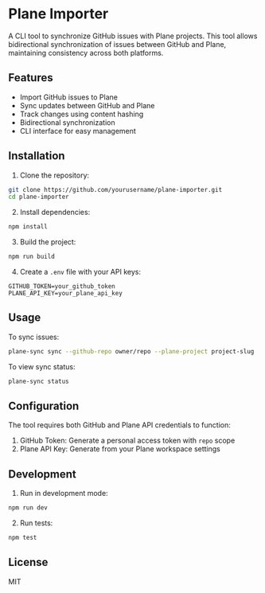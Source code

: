 # Plane Importer

A CLI tool to synchronize GitHub issues with Plane projects. This tool allows bidirectional synchronization of issues between GitHub and Plane, maintaining consistency across both platforms.

## Features

- Import GitHub issues to Plane
- Sync updates between GitHub and Plane
- Track changes using content hashing
- Bidirectional synchronization
- CLI interface for easy management

## Installation

1. Clone the repository:
```bash
git clone https://github.com/yourusername/plane-importer.git
cd plane-importer
```

2. Install dependencies:
```bash
npm install
```

3. Build the project:
```bash
npm run build
```

4. Create a `.env` file with your API keys:
```env
GITHUB_TOKEN=your_github_token
PLANE_API_KEY=your_plane_api_key
```

## Usage

To sync issues:
```bash
plane-sync sync --github-repo owner/repo --plane-project project-slug
```

To view sync status:
```bash
plane-sync status
```

## Configuration

The tool requires both GitHub and Plane API credentials to function:

1. GitHub Token: Generate a personal access token with `repo` scope
2. Plane API Key: Generate from your Plane workspace settings

## Development

1. Run in development mode:
```bash
npm run dev
```

2. Run tests:
```bash
npm test
```

## License

MIT
